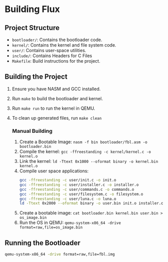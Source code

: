 # Building Flux

## Project Structure

- `bootloader/`: Contains the bootloader code.
- `kernel/`: Contains the kernel and file system code.
- `user/`: Contains user-space utilities.
- `include/`: Contains Headers for C Files
- `Makefile`: Build instructions for the project.

## Building the Project

1. Ensure you have NASM and GCC installed.
2. Run `make` to build the bootloader and kernel.
3. Run `make run` to run the kernel in QEMU.
4. To clean up generated files, run `make clean`

    ### Manual Building

    1. Create a Bootable Image: `nasm -f bin bootloader/fbl.asm -o bootloader.bin`
    2. Compile the kernel: `gcc -ffreestanding -c kernel/kernel.c -o kernel.o`
    3. Link the kernel: `ld -Ttext 0x1000 --oformat binary -o kernel.bin kernel.o`
    4. Compile user space applications:
        ```bash
        gcc -ffreestanding -c user/init.c -o init.o
        gcc -ffreestanding -c user/installer.c -o installer.o
        gcc -ffreestanding -c user/commands.c -o commands.o
        gcc -ffreestanding -c user/filesystem.c -o filesystem.o
        gcc -ffreestanding -c user/luna.c -o luna.o
        ld -Ttext 0x2000 --oformat binary -o user.bin init.o installer.o commands.o filesystem.o luna.o
        ```
    5. Create a bootable image: `cat bootloader.bin kernel.bin user.bin > os_image.bin`
    6. Run the OS in QEMU: `qemu-system-x86_64 -drive format=raw,file=os_image.bin`
    

## Running the Bootloader

```bash
qemu-system-x86_64 -drive format=raw,file=fbl.img
